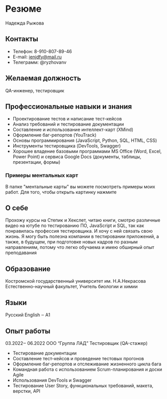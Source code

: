 # Резюме 
Надежда Рыжова

## Контакты

- Телефон: 8-910-807-89-46
- E-mail: ienjdfy@mail.ru
- Телеграмм: @ryzhovanv

## Желаемая должность
QA-инженер, тестировщик

## Профессиональные навыки и знания
-	Проектирование тестов и написание тест-кейсов
-	Анализ требований и тестирование документации
-	Составление и использование интеллект-карт (XMind)
-	Оформление баг-репортов (YouTrack)
-	Основы программирования (JavaScript, Python, SQL, HTML, CSS)
-	Инструменты тестировщика (DevTools, Swagger)
-	Хорошее владение базовыми программами MS Office (Word, Excel, Power Point) и сервиса Google Docs (документы, таблицы, презентации, формы)

### Примеры ментальных карт
В папке "ментальные карты" вы можете посмотреть примеры моих работ. Для того, чтобы открыть картинку нажмите

## О себе
Прохожу курсы на Степик и Хекслет, читаю книги, смотрю различные видео на ютубе по тестированию ПО, JavaScript и SQL, так как понравилась профессия тестировщика. И хочу с ней связать свою жизнь.
Я могу быть полезна компании в тестировании приложений, а также, в будущем, при подготовке новых кадров по разным направлениям, потому что легко обучаема и имею обширный опыт преподавания

## Образование
Костромской государственный университет им. Н.А.Некрасова
Естественно-научный факультет, Учитель биологии и химии

## Языки
Русский
English ‒ А1 

## Опыт работы
03.2022‒ 06.2022
ООО “Группа ЛАД”
Тестировщик (QA-стажер)
-	Тестирование документации 
-	Составление тест-кейсов и проведение тестовых прогонов
-	Оформление баг-репортов и отслеживание жизненного цикла бага
-	Командная работа с использованием Scrum-планирования и доски Agile
-	Использования DevTools и Swagger
-	Тестирование User Story, функциональных требований, макета, верстки, API
